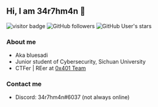 ##  Hi, I am 34r7hm4n 👋

![visitor badge](https://visitor-badge.glitch.me/badge?page_id=bluesadi.bluesadi)
![GitHub followers](https://img.shields.io/github/followers/bluesadi?style=social)   ![GitHub User's stars](https://img.shields.io/github/stars/bluesadi?style=social)

### About me
- Aka bluesadi
- Junior student of Cybersecurity, Sichuan University
- CTFer | REer at [0x401 Team](https://0x401.com/)

### Contact me
- Discord: 34r7hm4n#6037 (not always online)
